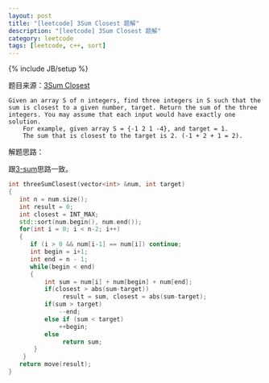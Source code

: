 ```yaml
---
layout: post
title: "[leetcode] 3Sum Closest 题解"
description: "[leetcode] 3Sum Closest 题解"
category: leetcode 
tags: [leetcode, c++, sort]
---
```

{% include JB/setup %}


题目来源：[3Sum Closest](https://oj.leetcode.com/problems/3sum-closest/)

>
	Given an array S of n integers, find three integers in S such that the sum is closest to a given number, target. Return the sum of the three integers. You may assume that each input would have exactly one solution.
	    For example, given array S = {-1 2 1 -4}, and target = 1.
	    The sum that is closest to the target is 2. (-1 + 2 + 1 = 2).
	    
解题思路：

跟[3-sum](http://tl3shi.github.io/leetcode/3sum.html)思路一致。

```cpp
int threeSumClosest(vector<int> &num, int target) 
{
   int n = num.size();
   int result = 0;
   int closest = INT_MAX;
   std::sort(num.begin(), num.end());
   for(int i = 0; i < n-2; i++)
   {
      if (i > 0 && num[i-1] == num[i]) continue;
      int begin = i+1;
      int end = n - 1;
      while(begin < end)
      {
          int sum = num[i] + num[begin] + num[end];
          if(closest > abs(sum-target))
               result = sum, closest = abs(sum-target);
          if(sum > target)
              --end;
          else if (sum < target)
              ++begin;
          else
               return sum;         
       }
    }
   return move(result); 
}
```
 
